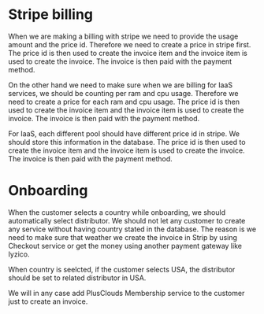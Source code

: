 # Stripe billing
When we are making a billing with stripe we need to provide the usage amount and the price id. Therefore we need to create a price in stripe first. The price id is then used to create the invoice item and the invoice item is used to create the invoice. The invoice is then paid with the payment method.

On the other hand we need to make sure when we are billing for IaaS services, we should be counting per ram and cpu usage. Therefore we need to create a price for each ram and cpu usage. The price id is then used to create the invoice item and the invoice item is used to create the invoice. The invoice is then paid with the payment method.

For IaaS, each different pool should have different price id in stripe. We should store this information in the database. The price id is then used to create the invoice item and the invoice item is used to create the invoice. The invoice is then paid with the payment method.

# Onboarding
When the customer selects a country while onboarding, we should automatically select distributor. We should not let any customer to create any service without having country stated in the database. The reason is we need to make sure that weather we create the invoice in Strip by using Checkout service or get the money using another payment gateway like Iyzico.

When country is seelcted, if the customer selects USA, the distributor should be set to related distributor in USA.

We will in any case add PlusClouds Membership service to the customer just to create an invoice.
